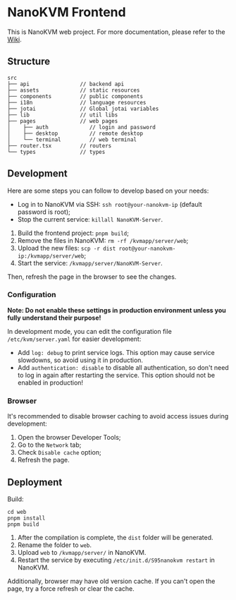 # NanoKVM Frontend

This is NanoKVM web project. For more documentation, please refer to the [Wiki](https://wiki.sipeed.com/nanokvm).

## Structure

```shell
src
├── api                // backend api
├── assets             // static resources
├── components         // public components
├── i18n               // language resources
├── jotai              // Global jotai variables
├── lib                // util libs
├── pages              // web pages
│    ├── auth             // login and password
│    ├── desktop          // remote desktop
│    └── terminal         // web terminal
├── router.tsx         // routers
└── types              // types
```

## Development

Here are some steps you can follow to develop based on your needs:

- Log in to NanoKVM via SSH: `ssh root@your-nanokvm-ip` (default password is root);
- Stop the current service: `killall NanoKVM-Server`.

1. Build the frontend project: `pnpm build`;
2. Remove the files in NanoKVM: `rm -rf /kvmapp/server/web`;
3. Upload the new files: `scp -r dist root@your-nanokvm-ip:/kvmapp/server/web`;
4. Start the service: `/kvmapp/server/NanoKVM-Server`.

Then, refresh the page in the browser to see the changes.

### Configuration

**Note: Do not enable these settings in production environment unless you fully understand their purpose!**

In development mode, you can edit the configuration file `/etc/kvm/server.yaml` for easier development:


- Add `log: debug` to print service logs. This option may cause service slowdowns, so avoid using it in production.
- Add `authentication: disable` to disable all authentication, so don't need to log in again after restarting the service. This option should not be enabled in production!

### Browser

It's recommended to disable browser caching to avoid access issues during development:

1. Open the browser Developer Tools;
2. Go to the `Network` tab;
3. Check `Disable cache` option;
4. Refresh the page.

## Deployment

Build:

```shell
cd web
pnpm install
pnpm build
```

1. After the compilation is complete, the `dist` folder will be generated.
2. Rename the folder to `web`.
3. Upload `web` to `/kvmapp/server/` in NanoKVM.
4. Restart the service by executing `/etc/init.d/S95nanokvm restart` in NanoKVM.

Additionally, browser may have old version cache. If you can't open the page, try a force refresh or clear the cache.
